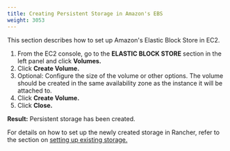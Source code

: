 ```yaml
---
title: Creating Persistent Storage in Amazon's EBS
weight: 3053
---
```


This section describes how to set up Amazon's Elastic Block Store in EC2.

1. From the EC2 console, go to the **ELASTIC BLOCK STORE** section in the left panel and click **Volumes.**
1. Click **Create Volume.**
1. Optional: Configure the size of the volume or other options. The volume should be created in the same availability zone as the instance it will be attached to.
1. Click **Create Volume.**
1. Click **Close.**

**Result:** Persistent storage has been created.

For details on how to set up the newly created storage in Rancher, refer to the section on [setting up existing storage.](./cluster-admin/volumes-and-storage/attaching-existing-storage.md)